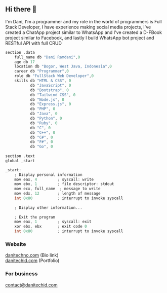 ## Hi there 👋

I'm Dani, I'm a programmer and my role in the world of programmers is Full Stack Developer, I have experience making social media projects, I've created a ChatApp project similar to WhatsApp and I've created a D-FBook project similar to Facebook, and lastly I build WhatsApp bot project and RESTful API with full CRUD

```c
section .data
    full_name db "Dani Ramdani",0
    age db 17
    location db "Bogor, West Java, Indonesia",0
    career db "Programmer",0
    role db "FullStack Web Developer",0
    skills db "HTML & CSS", 0
           db "JavaScript", 0
           db "Bootstrap", 0
           db "Tailwind CSS", 0
           db "Node.js", 0
           db "Express.js", 0
           db "PHP", 0
           db "Java", 0
           db "Python", 0
           db "Ruby", 0
           db "C", 0
           db "C++", 0
           db "C#", 0
           db "F#", 0
           db "Go", 0
           
section .text
global _start

_start:
    ; Display personal information
    mov eax, 4         ; syscall: write
    mov ebx, 1         ; file descriptor: stdout
    mov ecx, full_name  ; message to write
    mov edx, 12        ; length of message
    int 0x80           ; interrupt to invoke syscall
    
    ; Display other information...
    
    ; Exit the program
    mov eax, 1         ; syscall: exit
    xor ebx, ebx       ; exit code 0
    int 0x80           ; interrupt to invoke syscall

```

### Website
<a href="https://danitechno.com">danitechno.com</a> (Bio link)
<br />
<a href="https://danitechid.com">danitechid.com</a> (Portfolio)

### For business
<a href="mailto:contact@danitechid.com">contact@danitechid.com</a>
